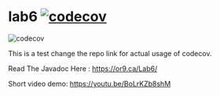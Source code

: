 # lab6 [![codecov](https://codecov.io/gh/orionnelson/lab6/branch/main/graph/badge.svg?token=dJEEOahZ8n)](https://codecov.io/gh/orionnelson/lab6/branch/main)

![codecov](https://codecov.io/gh/orionnelson/lab6/branch/main/graph/sunburst.svg?token=dJEEOahZ8n)

This is a test change the repo link for actual usage of codecov.

Read The Javadoc Here : https://or9.ca/Lab6/

Short video demo: https://youtu.be/BoLrKZb8shM
